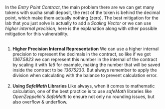 In the *Entry Point Contract*, the main problem there are we can get many tokens with sucha small deposit, the rest of the token is behind the decimal point, which make them actually nothing (zero). The best mitigation for the lab that you just solve is actually to add a *Scaling Vector* or we can use *higher internal precision*, here is the explanation along with other possible mitigation for this vulnerability. &nbsp;  
&nbsp;  

1. **Higher Precision Internal Representation**
    We can use a higher internal precision to represent the decimals in the contract, so like if we got *1367.5823* we can represent this number in the internal of the contract by scaling it with *1e5* for example, making the number that will be saved inside the contract to be *13675230*. But always remember to apply the division when calculating with the balance to prevent calculation error. &nbsp;  
    &nbsp;  
2. **Using *SafeMath* Libraries**
    Like always, when it comes to mathematic calculation, one of the best practice is to use *safeMath* libraries like *OpenZeppelin's SafeMath* to ensure not only no rounding issues, but also overflow & underflow.